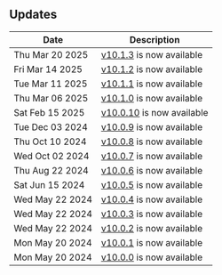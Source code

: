 ## Updates

| Date | Description |
| ---- | ----------- |
| Thu Mar 20 2025 | [v10.1.3](https://github.com/maxence-charriere/go-app/releases/tag/v10.1.3) is now available |
| Fri Mar 14 2025 | [v10.1.2](https://github.com/maxence-charriere/go-app/releases/tag/v10.1.2) is now available |
| Tue Mar 11 2025 | [v10.1.1](https://github.com/maxence-charriere/go-app/releases/tag/v10.1.1) is now available |
| Thu Mar 06 2025 | [v10.1.0](https://github.com/maxence-charriere/go-app/releases/tag/v10.1.0) is now available |
| Sat Feb 15 2025 | [v10.0.10](https://github.com/maxence-charriere/go-app/releases/tag/v10.0.10) is now available |
| Tue Dec 03 2024 | [v10.0.9](https://github.com/maxence-charriere/go-app/releases/tag/v10.0.9) is now available |
| Thu Oct 10 2024 | [v10.0.8](https://github.com/maxence-charriere/go-app/releases/tag/v10.0.8) is now available |
| Wed Oct 02 2024 | [v10.0.7](https://github.com/maxence-charriere/go-app/releases/tag/v10.0.7) is now available |
| Thu Aug 22 2024 | [v10.0.6](https://github.com/maxence-charriere/go-app/releases/tag/v10.0.6) is now available |
| Sat Jun 15 2024 | [v10.0.5](https://github.com/maxence-charriere/go-app/releases/tag/v10.0.5) is now available |
| Wed May 22 2024 | [v10.0.4](https://github.com/maxence-charriere/go-app/releases/tag/v10.0.4) is now available |
| Wed May 22 2024 | [v10.0.3](https://github.com/maxence-charriere/go-app/releases/tag/v10.0.3) is now available |
| Wed May 22 2024 | [v10.0.2](https://github.com/maxence-charriere/go-app/releases/tag/v10.0.2) is now available |
| Mon May 20 2024 | [v10.0.1](https://github.com/maxence-charriere/go-app/releases/tag/v10.0.1) is now available |
| Mon May 20 2024 | [v10.0.0](https://github.com/maxence-charriere/go-app/releases/tag/v10.0.0) is now available |
